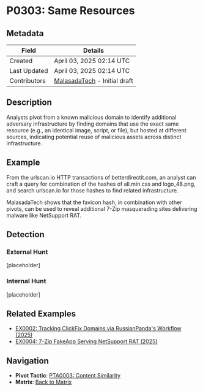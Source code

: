 # P0303: Same Resources

## Metadata
| Field          | Details                                      |
|----------------|----------------------------------------------|
| Created        | April 03, 2025 02:14 UTC                    |
| Last Updated   | April 03, 2025 02:14 UTC                    |
| Contributors   | [MalasadaTech](../contributors.md#malasadatech) - Initial draft |

## Description
Analysts pivot from a known malicious domain to identify additional adversary infrastructure by finding domains that use the exact same resource (e.g., an identical image, script, or file), but hosted at different sources, indicating potential reuse of malicious assets across distinct infrastructure.

## Example
From the urlscan.io HTTP transactions of betterdirectit.com, an analyst can craft a query for combination of the hashes of all.min.css and logo_48.png, and search urlscan.io for those hashes to find related infrastructure.

MalasadaTech shows that the favicon hash, in combination with other pivots, can be used to reveal additional 7-Zip masquerading sites delivering malware like NetSupport RAT.

## Detection

### External Hunt
[placeholder]

### Internal Hunt
[placeholder]

## Related Examples
- [EX0002: Tracking ClickFix Domains via RussianPanda's Workflow (2025)](../examples/EX0002.md)
- [EX0004: 7-Zip FakeApp Serving NetSupport RAT (2025)](../examples/EX0004.md)

## Navigation
- **Pivot Tactic**: [PTA0003: Content Similarity](../pivot-tactics/PTA0003/main.md)
- **Matrix**: [Back to Matrix](../matrix.md)